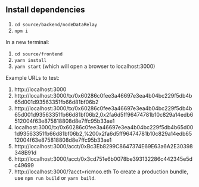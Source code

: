 ## Install dependencies

1. `cd source/backend/nodeDataRelay`
2. `npm i`

In a new terminal:
1. `cd source/frontend`
2. `yarn install`
3. `yarn start` (which will open a browser to localhost:3000)

Example URLs to test:
1. http://localhost:3000
2. http://localhost:3000/tx/0x60286c0fee3a46697e3ea4b04bc229f5db4b65d001d93563351fb66d81bf06b2
3. http://localhost:3000/tx/0x60286c0fee3a46697e3ea4b04bc229f5db4b65d001d93563351fb66d81bf06b2,0x2fa6d5ff96474781b10c829a14edb6512004f63e875818808d8e7ffc95b33ae1
4. localhost:3000/tx/0x60286c0fee3a46697e3ea4b04bc229f5db4b65d001d93563351fb66d81bf06b2,%200x2fa6d5ff96474781b10c829a14edb6512004f63e875818808d8e7ffc95b33ae1
5. http://localhost:3000/acct/0xBc3Eb8299C8647374E69E63a6A2E30398348B91d
6. http://localhost:3000/acct/0x3cd751e6b0078be393132286c442345e5dc49699
7. http://localhost:3000/?acct=ricmoo.eth
To create a production bundle, use `npm run build` or `yarn build`.
